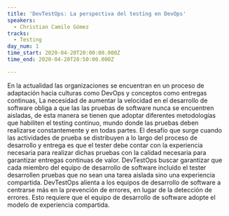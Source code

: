 ```yaml
---
title: 'DevTestOps: La perspectiva del testing en DevOps'
speakers:
  - Christian Camilo Gómez
tracks:
  - Testing
day_num: 1
time_start: 2020-04-20T20:00:00.000Z
time_end: 2020-04-20T20:50:00.000Z

---
```

En la actualidad las organizaciones se encuentran en un proceso de adaptación hacia culturas como DevOps y conceptos como entregas continuas, La necesidad de aumentar la velocidad en el desarrollo de software obliga a que las las pruebas de software nunca se encuentren aisladas, de esta manera se tienen que adoptar diferentes metodologías que habiliten el testing continuo, mundo donde las pruebas deben realizarse constantemente y en todas partes. El desafío que surge cuando las actividades de prueba se distribuyen a lo largo del proceso de desarrollo y entrega es que el tester debe contar con la experiencia necesaria para realizar dichas pruebas con la calidad necesaria para garantizar entregas continuas de valor. DevTestOps buscar garantizar que cada miembro del equipo de desarrollo de software incluido el tester desarrollen pruebas que no sean una tarea aislada sino una experiencia compartida. DevTestOps alienta a los equipos de desarrollo de software a centrarse más en la prevención de errores, en lugar de la detección de errores. Esto requiere que el equipo de desarrollo de software adopte el modelo de experiencia compartida.